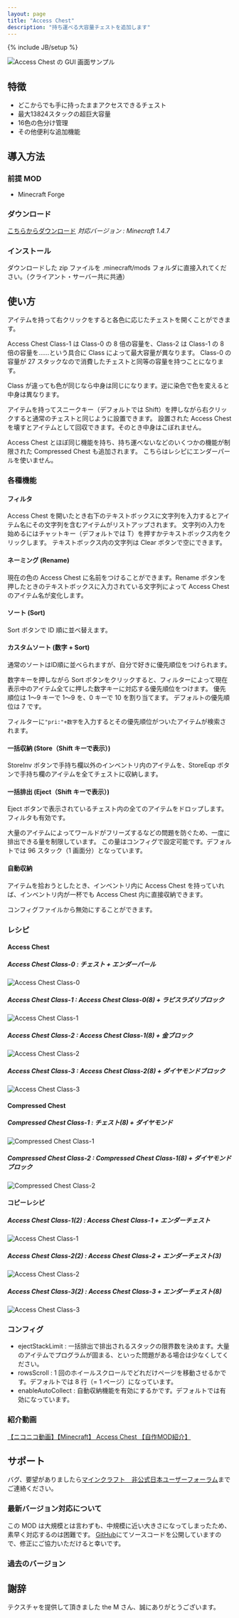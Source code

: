 ```yaml
---
layout: page
title: "Access Chest"
description: "持ち運べる大容量チェストを追加します"
---
```

{% include JB/setup %}

![Access Chest の GUI 画面サンプル](http://dl.dropbox.com/u/77191991/MinecraftModding/AccessChest/img/ss.png)


特徴
----

- どこからでも手に持ったままアクセスできるチェスト
- 最大13824スタックの超巨大容量
- 16色の色分け管理
- その他便利な追加機能


導入方法
--------
### 前提 MOD
- Minecraft Forge

### **ダウンロード**
[こちらからダウンロード][download]
*対応バージョン : Minecraft 1.4.7*

### インストール
ダウンロードした zip ファイルを .minecraft/mods フォルダに直接入れてください。（クライアント・サーバー共に共通）

使い方
------
アイテムを持って右クリックをすると各色に応じたチェストを開くことができます。

Access Chest Class-1 は Class-0 の 8 倍の容量を、Class-2 は Class-1 の 8 倍の容量を……という具合に Class によって最大容量が異なります。
Class-0 の容量が 27 スタックなので消費したチェストと同等の容量を持つことになります。

Class が違っても色が同じなら中身は同じになります。逆に染色で色を変えると中身は異なります。

アイテムを持ってスニークキー（デフォルトでは Shift）を押しながら右クリックすると通常のチェストと同じように設置できます。
設置された Access Chest を壊すとアイテムとして回収できます。そのとき中身はこぼれません。

Access Chest とほぼ同じ機能を持ち、持ち運べないなどのいくつかの機能が制限された Compressed Chest も追加されます。
こちらはレシピにエンダーパールを使いません。

### 各種機能
#### フィルタ
Access Chest を開いたとき右下のテキストボックスに文字列を入力するとアイテム名にその文字列を含むアイテムがリストアップされます。
文字列の入力を始めるにはチャットキー（デフォルトでは T）を押すかテキストボックス内をクリックします。
テキストボックス内の文字列は Clear ボタンで空にできます。

#### ネーミング \(Rename\)
現在の色の Access Chest に名前をつけることができます。Rename ボタンを押したときのテキストボックスに入力されている文字列によって Access Chest のアイテム名が変化します。

#### ソート \(Sort\)
Sort ボタンで ID 順に並べ替えます。

#### カスタムソート \(数字 + Sort\)
通常のソートはID順に並べられますが、自分で好きに優先順位をつけられます。

数字キーを押しながら Sort ボタンをクリックすると、フィルターによって現在表示中のアイテム全てに押した数字キーに対応する優先順位をつけます。
優先順位は 1～9 キーで 1～9 を、0 キーで 10 を割り当てます。
デフォルトの優先順位は 7 です。

フィルターに`"pri:"+数字`を入力するとその優先順位がついたアイテムが検索されます。

#### 一括収納 \(Store（Shift キーで表示）\)
StoreInv ボタンで手持ち欄以外のインベントリ内のアイテムを、StoreEqp ボタンで手持ち欄のアイテムを全てチェストに収納します。

#### 一括排出 \(Eject（Shift キーで表示）\)
Eject ボタンで表示されているチェスト内の全てのアイテムをドロップします。
フィルタも有効です。

大量のアイテムによってワールドがフリーズするなどの問題を防ぐため、一度に排出できる量を制限しています。
この量はコンフィグで設定可能です。デフォルトでは 96 スタック（1 画面分）となっています。

#### 自動収納
アイテムを拾おうとしたとき、インベントリ内に Access Chest
を持っていれば、インベントリ内が一杯でも Access Chest 内に直接収納できます。

コンフィグファイルから無効にすることができます。

### レシピ

#### Access Chest
##### Access Chest Class-0 : チェスト + エンダーパール
![Access Chest Class-0](http://dl.dropbox.com/u/77191991/MinecraftModding/AccessChest/img/RecipeAccessChest0.png)
##### Access Chest Class-1 : Access Chest Class-0(8) + ラピスラズリブロック
![Access Chest Class-1](http://dl.dropbox.com/u/77191991/MinecraftModding/AccessChest/img/RecipeAccessChest1.png)
##### Access Chest Class-2 : Access Chest Class-1(8) + 金ブロック
![Access Chest Class-2](http://dl.dropbox.com/u/77191991/MinecraftModding/AccessChest/img/RecipeAccessChest2.png)
##### Access Chest Class-3 : Access Chest Class-2(8) + ダイヤモンドブロック
![Access Chest Class-3](http://dl.dropbox.com/u/77191991/MinecraftModding/AccessChest/img/RecipeAccessChest3.png)

#### Compressed Chest
##### Compressed Chest Class-1 : チェスト(8) + ダイヤモンド
![Compressed Chest Class-1](http://dl.dropbox.com/u/77191991/MinecraftModding/AccessChest/img/RecipeCompressedChest1.png)
##### Compressed Chest Class-2 : Compressed Chest Class-1(8) + ダイヤモンドブロック
![Compressed Chest Class-2](http://dl.dropbox.com/u/77191991/MinecraftModding/AccessChest/img/RecipeCompressedChest2.png)

#### コピーレシピ
##### Access Chest Class-1(2) : Access Chest Class-1 + エンダーチェスト
![Access Chest Class-1](http://dl.dropbox.com/u/77191991/MinecraftModding/AccessChest/img/RecipeCopy1.png)
##### Access Chest Class-2(2) : Access Chest Class-2 + エンダーチェスト(3)
![Access Chest Class-2](http://dl.dropbox.com/u/77191991/MinecraftModding/AccessChest/img/RecipeCopy2.png)
##### Access Chest Class-3(2) : Access Chest Class-3 + エンダーチェスト(8)
![Access Chest Class-3](http://dl.dropbox.com/u/77191991/MinecraftModding/AccessChest/img/RecipeCopy3.png)

### コンフィグ
- ejectStackLimit : 一括排出で排出されるスタックの限界数を決めます。大量のアイテムでプログラムが固まる、といった問題がある場合は少なくしてください。
- rowsScroll : 1 回のホイールスクロールでどれだけページを移動させるかです。デフォルトでは 8 行（= 1 ページ）になっています。
- enableAutoCollect : 自動収納機能を有効にするかです。デフォルトでは有効になっています。

### 紹介動画
<script type="text/javascript" src="http://ext.nicovideo.jp/thumb_watch/sm18955909?w=490&h=307"></script><noscript><a href="http://www.nicovideo.jp/watch/sm18955909">【ニコニコ動画】【Minecraft】 Access Chest 【自作MOD紹介】</a></noscript>


サポート
--------
バグ、要望がありましたら[マインクラフト　非公式日本ユーザーフォーラム][forum]までご連絡ください。

### 最新バージョン対応について
この MOD は大規模とは言わずも、中規模に近い大きさになってしまったため、素早く対応するのは困難です。
[GitHub][]にてソースコードを公開していますので、修正にご協力いただけると幸いです。

### 過去のバージョン


謝辞
----
テクスチャを提供して頂きました the M さん、誠にありがとうございます。


[download]: http://dl.dropbox.com/u/77191991/MinecraftModding/AccessChest/release/
[forum]: http://forum.minecraftuser.jp/viewtopic.php?f=13&t=4123
[GitHub]: https://github.com/AtoCrafter/AccessChest
